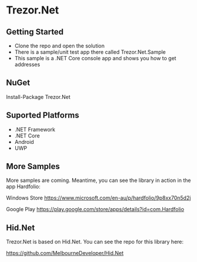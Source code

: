 # Trezor.Net

## Getting Started

- Clone the repo and open the solution
- There is a sample/unit test app there called Trezor.Net.Sample
- This sample is a .NET Core console app and shows you how to get addresses

## NuGet

Install-Package Trezor.Net

## Suported Platforms

- .NET Framework
- .NET Core
- Android
- UWP 

## More Samples

More samples are coming. Meantime, you can see the library in action in the app Hardfolio:

Windows Store
https://www.microsoft.com/en-au/p/hardfolio/9p8xx70n5d2j

Google Play
https://play.google.com/store/apps/details?id=com.Hardfolio

## Hid.Net

Trezor.Net is based on Hid.Net. You can see the repo for this library here:

https://github.com/MelbourneDeveloper/Hid.Net


